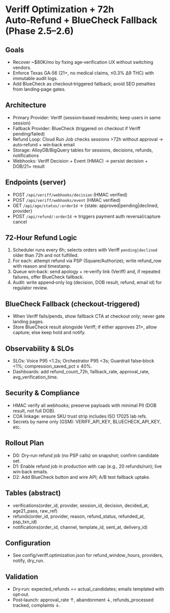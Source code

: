 # Veriff Optimization + 72h Auto‑Refund + BlueCheck Fallback (Phase 2.5–2.6)

## Goals

- Recover ~$80K/mo by fixing age‑verification UX without switching vendors.
- Enforce Texas GA‑56 (21+, no medical claims, ≤0.3% Δ9 THC) with immutable audit logs.
- Add BlueCheck as checkout‑triggered fallback; avoid SEO penalties from landing‑page gates.

## Architecture

- Primary Provider: Veriff (session‑based resubmits; keep users in same session)
- Fallback Provider: BlueCheck (triggered on checkout if Veriff pending/failed)
- Refund Loop: Cloud Run Job checks sessions >72h without approval → auto‑refund + win‑back email
- Storage: AlloyDB/BigQuery tables for sessions, decisions, refunds, notifications
- Webhooks: Veriff Decision + Event (HMAC) → persist decision + DOB/21+ result

## Endpoints (server)

- POST `/api/veriff/webhooks/decision` (HMAC verified)
- POST `/api/veriff/webhooks/event` (HMAC verified)
- GET `/api/age/status/:orderId` → {state: approved|pending|declined, provider}
- POST `/api/refund/:orderId` → triggers payment auth reversal/capture cancel

## 72‑Hour Refund Logic

1. Scheduler runs every 6h; selects orders with Veriff `pending|declined` older than 72h and not fulfilled.
2. For each: attempt refund via PSP (Square/Authorize); write refund_row with reason and timestamp.
3. Queue win‑back: send apology + re‑verify link (Veriff) and, if repeated failures, offer BlueCheck fallback.
4. Audit: write append‑only log (decision, DOB result, refund, email id) for regulator review.

## BlueCheck Fallback (checkout‑triggered)

- When Veriff fails/pends, show fallback CTA at checkout only; never gate landing pages.
- Store BlueCheck result alongside Veriff; if either approves 21+, allow capture; else keep hold and notify.

## Observability & SLOs

- SLOs: Voice P95 <1.2s; Orchestrator P95 <3s; Guardrail false‑block <1%; compression_saved_pct ≥ 40%.
- Dashboards: add refund_count_72h, fallback_rate, approval_rate, avg_verification_time.

## Security & Compliance

- HMAC verify all webhooks; preserve payloads with minimal PII (DOB result, not full DOB).
- COA linkage: ensure SKU trust strip includes ISO 17025 lab refs.
- Secrets by name only (GSM): VERIFF_API_KEY, BLUECHECK_API_KEY, etc.

## Rollout Plan

- D0: Dry‑run refund job (no PSP calls) on snapshot; confirm candidate set.
- D1: Enable refund job in production with cap (e.g., 20 refunds/run); live win‑back emails.
- D2: Add BlueCheck button and wire API; A/B test fallback uptake.

## Tables (abstract)

- verifications(order_id, provider, session_id, decision, decided_at, age21_pass, raw_ref)
- refunds(order_id, provider, reason, refund_status, refunded_at, psp_txn_id)
- notifications(order_id, channel, template_id, sent_at, delivery_id)

## Configuration

- See config/veriff.optimization.json for refund_window_hours, providers, notify, dry_run.

## Validation

- Dry‑run: expected_refunds == actual_candidates; emails templated with opt‑out.
- Post‑launch: approval_rate ↑, abandonment ↓, refunds_processed tracked, complaints ↓.
